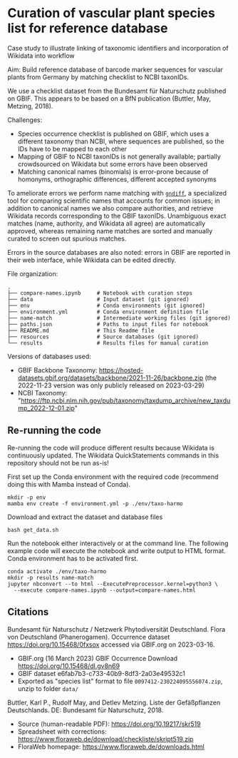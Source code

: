 Curation of vascular plant species list for reference database
==============================================================

Case study to illustrate linking of taxonomic identifiers and incorporation of
Wikidata into workflow

Aim: Build reference database of barcode marker sequences for vascular plants
from Germany by matching checklist to NCBI taxonIDs.

We use a checklist dataset from the Bundesamt für Naturschutz published on
GBIF. This appears to be based on a BfN publication (Buttler, May, Metzing,
2018).

Challenges:
 * Species occurrence checklist is published on GBIF, which uses a different
   taxonomy than NCBI, where sequences are published, so the IDs have to be
   mapped to each other
 * Mapping of GBIF to NCBI taxonIDs is not generally available; partially
   crowdsourced on Wikidata but some errors have been observed
 * Matching canonical names (binomials) is error-prone because of homonyms,
   orthographic differences, different accepted synonyms

To ameliorate errors we perform name matching with
[`gndiff`](https://github.com/gnames/gndiff), a specialized tool for comparing
scientific names that accounts for common issues; in addition to canonical
names we also compare authorities, and retrieve Wikidata records corresponding
to the GBIF taxonIDs. Unambiguous exact matches (name, authority, and Wikidata
all agree) are automatically approved, whereas remaining name matches are
sorted and manually curated to screen out spurious matches.

Errors in the source databases are also noted: errors in GBIF are reported in
their web interface, while Wikidata can be edited directly.

File organization:

```
.
├── compare-names.ipynb     # Notebook with curation steps
├── data                    # Input dataset (git ignored)
├── env                     # Conda environments (git ignored)
├── environment.yml         # Conda environment definition file
├── name-match              # Intermediate working files (git ignored)
├── paths.json              # Paths to input files for notebook
├── README.md               # This Readme file
├── resources               # Source databases (git ignored)
└── results                 # Results files for manual curation
```


Versions of databases used:
 * GBIF Backbone Taxonomy: 
   https://hosted-datasets.gbif.org/datasets/backbone/2021-11-26/backbone.zip
   (the 2022-11-23 version was only publicly released on 2023-03-29)
 * NCBI Taxonomy:
   "https://ftp.ncbi.nlm.nih.gov/pub/taxonomy/taxdump_archive/new_taxdump_2022-12-01.zip"


Re-running the code
-------------------

Re-running the code will produce different results because Wikidata is
continuously updated. The Wikidata QuickStatements commands in this repository
should not be run as-is!

First set up the Conda environment with the required code (recommend doing this
with Mamba instead of Conda).

```
mkdir -p env
mamba env create -f environment.yml -p ./env/taxo-harmo
```

Download and extract the dataset and database files

```
bash get_data.sh
```

Run the notebook either interactively or at the command line. The following
example code will execute the notebook and write output to HTML format. Conda
environment has to be activated first.

```
conda activate ./env/taxo-harmo
mkdir -p results name-match
jupyter nbconvert --to html --ExecutePreprocessor.kernel=python3 \
  --execute compare-names.ipynb --output=compare-names.html
```


Citations
---------

Bundesamt für Naturschutz / Netzwerk Phytodiversität Deutschland. Flora von
Deutschland (Phanerogamen). Occurrence dataset https://doi.org/10.15468/0fxsox
accessed via GBIF.org on 2023-03-16. 
 * GBIF.org (16 March 2023) GBIF Occurrence Download https://doi.org/10.15468/dl.gv8n69 
 * GBIF dataset e6fab7b3-c733-40b9-8df3-2a03e49532c1
 * Exported as "species list" format to file `0097412-230224095556074.zip`, unzip to folder `data/`

Buttler, Karl P., Rudolf May, and Detlev Metzing. Liste der Gefäßpflanzen
Deutschlands. DE: Bundesamt für Naturschutz, 2018.
 * Source (human-readable PDF): https://doi.org/10.19217/skr519
 * Spreadsheet with corrections: https://www.floraweb.de/download/checkliste/skript519.zip
 * FloraWeb homepage: https://www.floraweb.de/downloads.html

